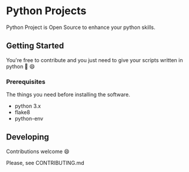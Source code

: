 # Python Projects

Python Project is Open Source to enhance your python skills.

## Getting Started

You're free to contribute and you just need to give your scripts written in python :snake: :smile:

### Prerequisites

The things you need before installing the software.

* python 3.x
* flake8
* python-env

## Developing   

Contributions welcome :smile:

Please, see CONTRIBUTING.md
